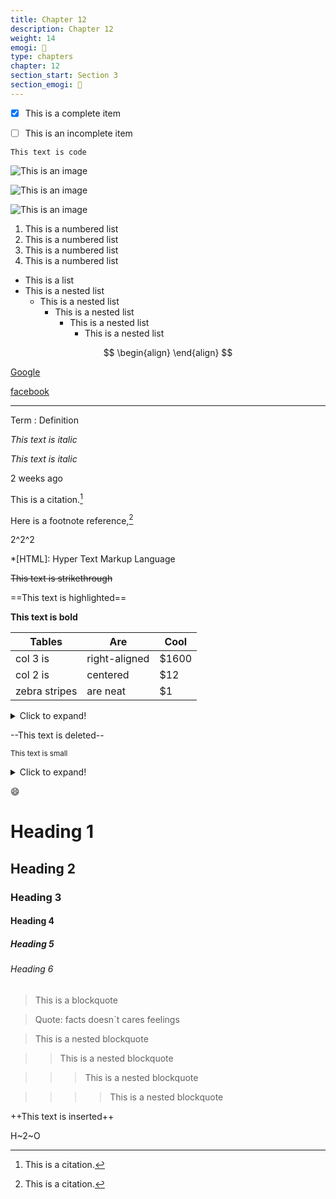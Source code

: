 ```yaml
---
title: Chapter 12
description: Chapter 12
weight: 14
emogi: 🤔
type: chapters
chapter: 12
section_start: Section 3
section_emogi: 🤕
---
```



- [x] This is a complete item
- [ ] This is an incomplete item


`This text is code`


![This is an image](https://www.google.com/images/branding/googlelogo/1x/googlelogo_color_272x92dp.png)

![This is an image](https://images.pexels.com/photos/14980905/pexels-photo-14980905.jpeg "This is a title")

![This is an image](https://images.pexels.com/photos/1612351/pexels-photo-1612351.jpeg)


1. This is a numbered list
2. This is a numbered list
3. This is a numbered list
4. This is a numbered list
- This is a list
- This is a nested list
	- This is a nested list
		- This is a nested list
			- This is a nested list
				- This is a nested list


$$
\begin{align}
\end{align}
$$


[Google](https://www.google.com)

[facebook](https://www.facebook.com "This is a title")


---


Term
: Definition


*This text is italic*

_This text is italic_


<time datetime="2013-04-06T12:32+00:00">2 weeks ago</time>


This is a citation.[^1]
[^1]: This is a citation.


Here is a footnote reference,[^1]
[^1]: And here is the footnote.


2^2^2


*[HTML]: Hyper Text Markup Language


~~This text is strikethrough~~


==This text is highlighted==


**This text is bold**


| Tables | Are | Cool |
| --- | --- | --- |
| col 3 is | right-aligned | $1600 |
| col 2 is | centered | $12 |
| zebra stripes | are neat | $1 |


<details>
<summary>Click to expand!</summary>
</details>


--This text is deleted--


<sub>This text is small</sub>


<details>
<summary>Click to expand!</summary>
</details>


:smile:


# Heading 1 
## Heading 2 
### Heading 3 
#### Heading 4 
##### Heading 5 
###### Heading 6 


> This is a blockquote

> Quote: facts doesn`t cares feelings 

> This is a nested blockquote

>> This is a nested blockquote

>>> This is a nested blockquote

>>>> This is a nested blockquote


++This text is inserted++


H~2~O
